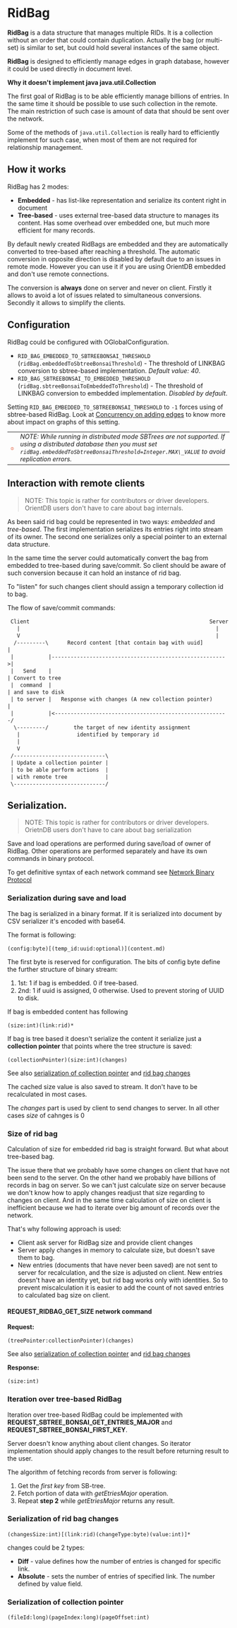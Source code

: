 
# RidBag

**RidBag** is a data structure that manages multiple RIDs. It is a collection without an order that could contain duplication. Actually the bag (or multi-set) is similar to set, but could hold several instances of the same object.

**RidBag** is designed to efficiently manage edges in graph database, however it could be used directly in document level.

**Why it doesn't implement java java.util.Collection**

The first goal of RidBag is to be able efficiently manage billions of entries. In the same time it should be possible to use such collection in the remote. The main restriction of such case is amount of data that should be sent over the network.

Some of the methods of `java.util.Collection` is really hard to efficiently implement for such case, when most of them are not required for relationship management.

## How it works
RidBag has 2 modes:
+ **Embedded** - has list-like representation and serialize its content right in document
+ **Tree-based** - uses external tree-based data structure to manages its content. Has some overhead over embedded one, but much more efficient for many records.

By default newly created RidBags are embedded and they are automatically converted to tree-based after reaching a threshold.
The automatic conversion in opposite direction is disabled by default due to an issues in remote mode. However you can use it if you are using OrientDB embedded and don't use remote connections.

The conversion is **always** done on server and never on client. Firstly it allows to avoid a lot of issues related to simultaneous conversions. Secondly it allows to simplify the clients.

## Configuration

RidBag could be configured with OGlobalConfiguration.
+ `RID_BAG_EMBEDDED_TO_SBTREEBONSAI_THRESHOLD` (`ridBag.embeddedToSbtreeBonsaiThreshold`) - The threshold of LINKBAG conversion to sbtree-based implementation. _Default value: 40_.
+ `RID_BAG_SBTREEBONSAI_TO_EMBEDDED_THRESHOLD` (`ridBag.sbtreeBonsaiToEmbeddedToThreshold`) - The threshold of LINKBAG conversion to embedded implementation. _Disabled by default_.

Setting `RID_BAG_EMBEDDED_TO_SBTREEBONSAI_THRESHOLD` to `-1` forces using of sbtree-based RidBag. Look at [Concurrency on adding edges]( ../general/Concurrency.md#concurrency-when-adding-edges) to know more about impact on graphs of this setting.

|    |    |
|----|----|
| ![NOTE](../images/warning.png) | _NOTE: While running in distributed mode SBTrees are not supported. If using a distributed database then you must set `ridBag.embeddedToSbtreeBonsaiThreshold=Integer.MAX\_VALUE` to avoid replication errors._ |

## Interaction with remote clients

> NOTE: This topic is rather for contributors or driver developers. OrientDB users don't have to care about bag internals.

As been said rid bag could be represented in two ways: _embedded_ and _tree-based_. The first implementation serializes its entries right into stream of its owner. The second one serializes only a special pointer to an external data structure.

In the same time the server could automatically convert the bag from embedded to tree-based during save/commit. So client should be aware of such conversion because it can hold an instance of rid bag.

To "listen" for such changes client should assign a temporary collection id to bag.

The flow of save/commit commands:
```
 Client                                                         Server
   |                                                              |
   V                                                              |
  /---------\      Record content [that contain bag with uuid]        |
 |           |------------------------------------------------------->|
 |   Send    |                                                        | Convert to tree
 |  command  |                                                        | and save to disk
 | to server |   Response with changes (A new collection pointer)     |
 |           |<-------------------------------------------------------/
  \---------/        the target of new identity assignment
   |                  identified by temporary id
   |
   V
 /-----------------------------\
 | Update a collection pointer |
 | to be able perform actions  |
 | with remote tree            |
 \-----------------------------/
```


## Serialization.

> NOTE: This topic is rather for contributors or driver developers. OrietnDB users don't have to care about bag serialization

Save and load operations are performed during save/load of owner of RidBag. Other operations are performed separately and have its own commands in binary protocol.

To get definitive syntax of each network command see [Network Binary Protocol](Network-Binary-Protocol.md)

### Serialization during save and load

The bag is serialized in a binary format. If it is serialized into document by CSV serializer it's encoded with base64.

The format is following:
```
(config:byte)[(temp_id:uuid:optional)](content.md)
```
The first byte is reserved for configuration. The bits of config byte define the further structure of binary stream:
1. 1st: 1 if bag is embedded. 0 if tree-based.
2. 2nd: 1 if uuid is assigned, 0 otherwise. Used to prevent storing of UUID to disk.

If bag is embedded content has following
```
(size:int)(link:rid)*
```

If bag is tree based it doesn't serialize the content it serialize just a **collection pointer** that points where the tree structure is saved:
```
(collectionPointer)(size:int)(changes)
```
See also [serialization of collection pointer](#serialization-of-collection-pointer) and [rid bag changes](#serialization-of-rid-bag-changes)

The cached size value is also saved to stream. It don't have to be recalculated in most cases.

The _changes_ part is used by client to send changes to server. In all other cases _size_ of cahnges is 0

### Size of rid bag

Calculation of size for embedded rid bag is straight forward. But what about tree-based bag.

The issue there that we probably have some changes on client that have not been send to the server. On the other hand we probably have billions of records in bag on server. So we can't just calculate size on server because we don't know how to apply changes readjust that size regarding to changes on client. And in the same time calculation of size on client is inefficient because we had to iterate over big amount of records over the network.

That's why following approach is used:
- Client ask server for RidBag size and provide client changes
- Server apply changes in memory to calculate size, but doesn't save them to bag.
- New entries (documents that have never been saved) are not sent to server for recalculation, and the size is adjusted on client. New entries doesn't have an identity yet, but rid bag works only with identities. So to prevent miscalculation it is easier to add the count of not saved entries to calculated bag size on client.

#### REQUEST_RIDBAG_GET_SIZE network command

__Request:__
```
(treePointer:collectionPointer)(changes)
```
See also [serialization of collection pointer](#serialization-of-collection-pointer) and [rid bag changes](#serialization-of-rid-bag-changes)

__Response:__
```
(size:int)
```

### Iteration over tree-based RidBag

Iteration over tree-based RidBag could be implemented with **REQUEST_SBTREE_BONSAI_GET_ENTRIES_MAJOR** and **REQUEST_SBTREE_BONSAI_FIRST_KEY**.

Server doesn't know anything about client changes. So iterator implementation should apply changes to the result before returning result to the user.

The algorithm of fetching records from server is following:
1. Get the _first key_ from SB-tree.
2. Fetch portion of data with _getEtriesMajor_ operation.
3. Repeat __step 2__ while _getEtriesMajor_ returns any result.


### Serialization of rid bag changes

```
(changesSize:int)[(link:rid)(changeType:byte)(value:int)]*
```
changes could be 2 types:
- **Diff** - value defines how the number of entries is changed for specific link.
- **Absolute** - sets the number of entries of specified link. The number defined by value field.

### Serialization of collection pointer

```
(fileId:long)(pageIndex:long)(pageOffset:int)
```
